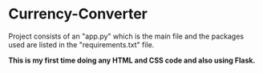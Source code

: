 # Currency-Converter

Project consists of an "app.py" which is the main file and the packages used are listed in the "requirements.txt" file.

__This is my first time doing any HTML and CSS code and also using Flask.__
